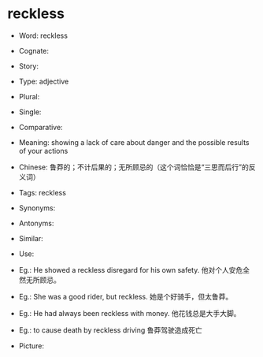 # reckless

- Word: reckless
- Cognate: 
- Story: 

- Type: adjective
- Plural: 
- Single: 
- Comparative: 
- Meaning: showing a lack of care about danger and the possible results of your actions
- Chinese: 鲁莽的；不计后果的；无所顾忌的（这个词恰恰是“三思而后行”的反义词）
- Tags: reckless
- Synonyms: 
- Antonyms: 
- Similar: 
- Use: 
- Eg.: He showed a reckless disregard for his own safety. 他对个人安危全然无所顾忌。
- Eg.: She was a good rider, but reckless. 她是个好骑手，但太鲁莽。
- Eg.: He had always been reckless with money. 他花钱总是大手大脚。
- Eg.: to cause death by reckless driving 鲁莽驾驶造成死亡
- Picture: 

